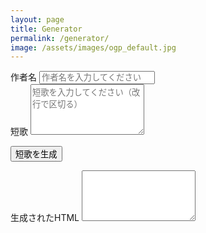 ```yaml
---
layout: page
title: Generator
permalink: /generator/
image: /assets/images/ogp_default.jpg
---
```

<div class="form-group">
    <label for="author">作者名</label>
    <input type="text" id="author" class="form-control" placeholder="作者名を入力してください">
</div>

<div class="form-group">
    <label for="tanka">短歌</label>
    <textarea id="tanka" class="form-control" rows="5" placeholder="短歌を入力してください（改行で区切る）"></textarea>
</div>

<button class="btn btn-primary" onclick="generateTanka()">短歌を生成</button>

<div class="form-group mt-4">
    <label for="outputHtml">生成されたHTML</label>
    <textarea id="outputHtml" class="form-control" rows="5" readonly></textarea>
</div>

<script>
function generateTanka() {
    var author = document.getElementById('author').value;
    var tanka = document.getElementById('tanka').value;

    // 改行で短歌を分割
    var tankaLines = tanka.split('\n');
    var tankaHtml = '';

    // 短歌をHTMLに変換
    tankaLines.forEach(function(line) {
        tankaHtml += line + '<br>';
    });

    // 出力されるHTML文字列を生成
    var outputHtml = '<strong>作者: ' + author + '</strong><br>' + tankaHtml;

    // 生成されたHTMLをテキストボックスにプレーンテキストとして出力
    document.getElementById('outputHtml').value = outputHtml;
}
</script>
